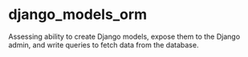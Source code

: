 # django_models_orm
 Assessing ability to create Django models, expose them to the Django admin, and write queries to fetch data from the database.
